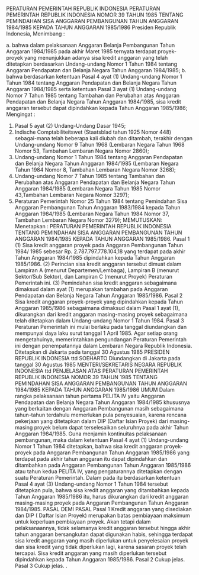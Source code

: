  PERATURAN PEMERINTAH REPUBLIK INDONESIA PERATURAN PEMERINTAH REPUBLIK INDONESIA NOMOR 39 TAHUN 1985 TENTANG PEMINDAHAN SISA ANGGARAN PEMBANGUNAN TAHUN ANGGARAN 1984/1985 KEPADA TAHUN ANGGARAN 1985/1986 Presiden Republik Indonesia,
Menimbang :

a. bahwa dalam pelaksanaan Anggaran Belanja Pembangunan Tahun Anggaran 1984/1985 pada akhir Maret 1985 ternyata terdapat proyek-proyek yang menunjukkan adanya sisa kredit anggaran yang telah ditetapkan berdasarkan Undang-undang Nomor 1 Tahun 1984 tentang Anggaran Pendapatan dan Belanja Negara Tahun Anggaran 1984/1985;
b. bahwa berdasarkan ketentuan Pasal 4 ayat (1) Undang-undang Nomor 1 Tahun 1984 tentang Anggaran Pendapatan dan Belanja Negara Tahun Anggaran 1984/1985 serta ketentuan Pasal 3 ayat (1) Undang-undang Nomor 7 Tahun 1985 tentang Tambahan dan Perubahan atas Anggaran Pendapatan dan Belanja Negara Tahun Anggaran 1984/1985, sisa kredit anggaran tersebut dapat dipindahkan kepada Tahun Anggaran 1985/1986;
Mengingat :

1. Pasal 5 ayat (2) Undang-Undang Dasar 1945;
2. Indische Comptabiliteitswet (Staatsblad tahun 1925 Nomor 448) sebagai-mana telah beberapa kali diubah dan ditambah, terakhir dengan Undang-undang Nomor 9 Tahun 1968 (Lembaran Negara Tahun 1968 Nomor 53, Tambahan Lembaran Negara Nomor 2860);
3. Undang-undang Nomor 1 Tahun 1984 tentang Anggaran Pendapatan dan Belanja Negara Tahun Anggaran 1984/1985 (Lembaran Negara Tahun 1984 Nomor 8, Tambahan Lembaran Negara Nomor 3268);
4. Undang-undang Nomor 7 Tahun 1985 tentang Tambahan dan Perubahan atas Anggaran Pendapatan dan Belanja Negara Tahun Anggaran 1984/1985 (Lembaran Negara Tahun 1985 Nomor 43,Tambahan Lembaran Negara Nomor 3297);
5. Peraturan Pemerintah Nomor 25 Tahun 1984 tentang Pemindahan Sisa Anggaran Pembangunan Tahun Anggaran 1983/1984 kepada Tahun Anggaran 1984/1985 (Lembaran Negara Tahun 1984 Nomor 37, Tambahan Lembaran Negara Nomor 3279);
MEMUTUSKAN:
 Menetapkan : PERATURAN PEMERINTAH REPUBLIK INDONESIA TENTANG PEMINDAHAN SISA ANGGARAN PEMBANGUNAN TAHUN ANGGARAN 1984/1985 KEPADA TAHUN ANGGARAN 1985/1986.
Pasal 1
(1) Sisa kredit anggaran proyek pada Anggaran Pembangunan Tahun 1984/ 1985 sebesar Rp. 2.787.797.778.104,18 yang terdapat pada akhir Tahun Anggaran 1984/1985 dipindahkan kepada Tahun Anggaran 1985/1986.
(2) Perincian sisa kredit anggaran tersebut dimuat dalam Lampiran A (menurut Departemen/Lembaga), Lampiran B (menurut Sektor/Sub Sektor), dan Lampiran C (menurut Proyek) Peraturan Pemerintah ini.
(3) Pemindahan sisa kredit anggaran sebagaimana dimaksud dalam ayat (1) merupakan tambahan pada Anggaran Pendapatan dan Belanja Negara Tahun Anggaran 1985/1986.
Pasal 2
Sisa kredit anggaran proyek-proyek yang dipindahkan kepada Tahun Anggaran 1985/1986 sebagaimana dimaksud dalam Pasal 1 ayat (1), dikurangkan dari kredit anggaran masing-masing proyek sebagaimana telah ditetapkan dalam Undang-undang Nomor 1 Tahun 1984.
Pasal 3
Peraturan Pemerintah ini mulai berlaku pada tanggal diundangkan dan mempunyai daya laku surut tanggal 1 April 1985.
Agar setiap orang mengetahuinya, memerintahkan pengundangan Peraturan Pemerintah ini dengan penempatannya dalam Lembaran Negara Republik Indonesia. Ditetapkan di Jakarta pada tanggal 30 Agustus 1985 PRESIDEN REPUBLIK INDONESIA ttd SOEHARTO Diundangkan di Jakarta pada tanggal 30 Agustus 1985 MENTERI/SEKRETARIS NEGARA REPUBLIK INDONESIA ttd PENJELASAN ATAS PERATURAN PEMERINTAH REPUBLIK INDONESIA NOMOR 39 TAHUN 1985 TENTANG PEMINDAHAN SISA ANGGARAN PEMBANGUNAN TAHUN ANGGARAN 1984/1985 KEPADA TAHUN ANGGARAN 1985/1986 UMUM Dalam rangka pelaksanaan tahun pertama PELITA IV yaitu Anggaran Pendapatan dan Belanja Negara Tahun Anggaran 1984/1985 khususnya yang berkaitan dengan Anggaran Pembangunan masih sebagaimana tahun-tahun terdahulu memerlukan pula penyesuaian, karena rencana pekerjaan yang ditetapkan dalam DIP (Daftar Isian Proyek) dari masing- masing proyek belum dapat terselesaikan seluruhnya pada akhir Tahun Anggaran 1984/1985. Guna menjamin kontinuitas pelaksanaan pembangunan, maka dalam ketentuan Pasal 4 ayat (1) Undang-undang Nomor 1 Tahun 1984 ditetapkan, bahwa sisa kredit anggaran proyek-proyek pada Anggaran Pembangunan Tahun Anggaran 1985/1986 yang terdapat pada akhir tahun anggaran itu dapat dipindahkan dan ditambahkan pada Anggaran Pembangunan Tahun Anggaran 1985/1986 atau tahun kedua PELITA IV, yang pengaturannya ditetapkan dengan suatu Peraturan Pemerintah. Dalam pada itu berdasarkan ketentuan Pasal 4 ayat (3) Undang-undang Nomor 1 Tahun 1984 tersebut ditetapkan pula, bahwa sisa kredit anggaran yang ditambahkan kepada Tahun Anggaran 1985/1986 itu, harus dikurangkan dari kredit anggaran masing-masing proyek pada Anggaran Pembangunan Tahun Anggaran 1984/1985. PASAL DEMI PASAL
Pasal 1
Kredit anggaran yang disediakan dan DIP ( Daftar Isian Proyek) merupakan batas pembiayaan maksimum untuk keperluan pembiayaan proyek. Akan tetapi dalam pelaksanaannya, tidak selamanya kredit anggaran tersebut hingga akhir tahun anggaran bersangkutan dapat digunakan habis, sehingga terdapat sisa kredit anggaran yang masih diperlukan untuk penyelesaian proyek dan sisa kredit yang tidak diperlukan lagi, karena sasaran proyek telah tercapai. Sisa kredit anggaran yang masih diperlukan tersebut dipindahkan kepada Tahun Anggaran 1985/1986.
Pasal 2
Cukup jelas.
Pasal 3
Cukup jelas.
.